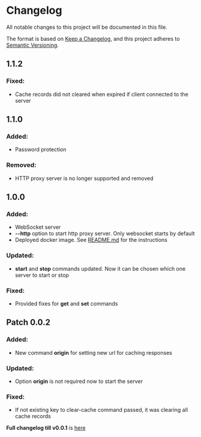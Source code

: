 # Changelog

All notable changes to this project will be documented in this file.

The format is based on [Keep a Changelog](https://keepachangelog.com/en/1.1.0/),
and this project adheres to [Semantic Versioning](https://semver.org/spec/v2.0.0.html).

## 1.1.2
### Fixed:
* Cache records did not cleared when expired if client connected to the server

## 1.1.0
### Added:
* Password protection

### Removed:
* HTTP proxy server is no longer supported and removed

## 1.0.0
### Added:
* WebSocket server
* **--http** option to start http proxy server. Only websocket starts by default
* Deployed docker image. See [README.md](README.md#deployment) for the instructions

### Updated: 
* **start** and **stop** commands updated. Now it can be chosen which one server to start or stop

### Fixed:
* Provided fixes for **get** and **set** commands

## Patch 0.0.2
### Added:
* New command **origin** for setting new url for caching responses

### Updated: 
* Option **origin** is not required now to start the server

### Fixed:
* If not existing key to clear-cache command passed, it was clearing all cache records

**Full changelog till v0.0.1** is [here](https://github.com/stbestichhh/raito-cache/tree/3f5c6bc8ebb7e7676f328ca5e9ee65b8af8f6614)
